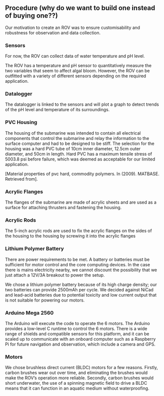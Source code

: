 ## Procedure (why do we want to build one instead of buying one??)
Our motivation to create an ROV was to ensure customisability and robustness for observation and data collection. 

### Sensors
For now, the ROV can collect data of water temperature and pH level.

The ROV has a temperature and pH sensor to quantitatively measure the two variables that seem to affect algal bloom. However, the ROV can be outfitted with a variety of different sensors depending on the required application. 

### Datalogger
The datalogger is linked to the sensors and will plot a graph to detect trends of the pH level and temperature of its surroundings. 

### PVC Housing
The housing of the submarine was intended to contain all electrical components that control the submarine and relay the information to the surface computer and had to be designed to be stiff. The selection for the housing was a hard PVC tube of 10cm inner diameter, 12.5cm outer diameter, and 50cm in length. Hard PVC has a maximum tensile stress of 5003.8 psi before failure, which was deemed as acceptable for our limited application. 

[Material properties of pvc hard, commodity polymers. In (2009). MATBASE. Retrieved from].

### Acrylic Flanges
The flanges of the submarine are made of acrylic sheets and are used as a surface for attaching thrusters and fastening the housing.

### Acrylic Rods
The 5-inch acrylic rods are used to fix the acrylic flanges on the sides of the housing to the housing by screwing it into the acrylic flanges

### Lithium Polymer Battery
There are power requirements to be met. A battery 
or batteries must be sufficient for motor control 
and the core computing devices. In the case there 
is mains electricity nearby, we cannot discount the 
possibility that we just attach a 12V/3A breakout to 
power the setup.

We chose a lithium polymer battery because of its high charge density; our two batteries can provide 2500mAh per cycle. We decided against NiCad and lead-acid batteries due to potential toxicity and low current output that is not suitable for powering our motors. 

### Arduino Mega 2560
The Arduino will execute the code to operate the 6 motors.
The Arduino provides a low-level C runtime to control the 6 motors. There is a wide range of shields and compatible sensors for this platform, and it can be scaled up to communicate with an onboard computer such as a Raspberry Pi for future navigation and observation, which include a camera and GPS. 

### Motors
We chose brushless direct current (BLDC) motors for a few reasons. Firstly, carbon brushes wear out over time, and eliminating the brushes would make the ROV’s operation more reliable. Secondly, carbon brushes would short underwater, the use of a spinning magnetic field to drive a BLDC means that it can function in an aquatic medium without waterproofing. 




